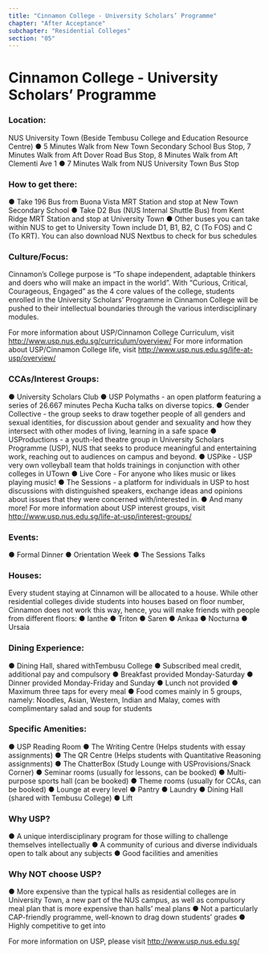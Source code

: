 ```yaml
---
title: "Cinnamon College - University Scholars’ Programme"
chapter: "After Acceptance"
subchapter: "Residential Colleges"
section: "05"
---
```


# Cinnamon College - University Scholars’ Programme

### Location:

NUS University Town (Beside Tembusu College and Education Resource Centre)
● 5 Minutes Walk from New Town Secondary School Bus Stop, 7 Minutes Walk from Aft Dover Road Bus Stop, 8 Minutes Walk from Aft Clementi Ave 1
● 7 Minutes Walk from NUS University Town Bus Stop

### How to get there:

● Take 196 Bus from Buona Vista MRT Station and stop at New Town Secondary School
● Take D2 Bus (NUS Internal Shuttle Bus) from Kent Ridge MRT Station and stop at University Town
● Other buses you can take within NUS to get to University Town include D1, B1, B2, C (To FOS) and C (To KRT). You can also download NUS Nextbus to check for bus schedules

### Culture/Focus:

Cinnamon’s College purpose is “To shape independent, adaptable thinkers and doers who will make an impact in the world”. With “Curious, Critical, Courageous, Engaged” as the 4 core values of the college, students enrolled in the University Scholars’ Programme in Cinnamon College will be pushed to their intellectual boundaries through the various interdisciplinary modules.

For more information about USP/Cinnamon College Curriculum, visit http://www.usp.nus.edu.sg/curriculum/overview/
For more information about USP/Cinnamon College life, visit http://www.usp.nus.edu.sg/life-at-usp/overview/

### CCAs/Interest Groups:

● University Scholars Club
● USP Polymaths - an open platform featuring a series of 26.667 minutes Pecha Kucha talks on diverse topics.
● Gender Collective - the group seeks to draw together people of all genders and sexual identities, for discussion about gender and sexuality and how they intersect with other modes of living, learning in a safe space
● USProductions - a youth-led theatre group in University Scholars Programme (USP), NUS that seeks to produce meaningful and entertaining work, reaching out to audiences on campus and beyond.
● USPike - USP very own volleyball team that holds trainings in conjunction with other colleges in UTown
● Live Core - For anyone who likes music or likes playing music!
● The Sessions - a platform for individuals in USP to host discussions with distinguished speakers, exchange ideas and opinions about issues that they were concerned with/interested in.
● And many more!
For more information about USP interest groups, visit http://www.usp.nus.edu.sg/life-at-usp/interest-groups/

### Events:

● Formal Dinner
● Orientation Week
● The Sessions Talks

### Houses:

Every student staying at Cinnamon will be allocated to a house. While other residential colleges divide students into houses based on floor number, Cinnamon does not work this way, hence, you will make friends with people from different floors:
● Ianthe
● Triton
● Saren
● Ankaa
● Nocturna
● Ursaia

### Dining Experience:

● Dining Hall, shared withTembusu College
● Subscribed meal credit, additional pay and compulsory
● Breakfast provided Monday-Saturday
● Dinner provided Monday-Friday and Sunday
● Lunch not provided
● Maximum three taps for every meal
● Food comes mainly in 5 groups, namely: Noodles, Asian, Western, Indian and Malay, comes with complimentary salad and soup for students

### Specific Amenities:

● USP Reading Room
● The Writing Centre (Helps students with essay assignments)
● The QR Centre (Helps students with Quantitative Reasoning assignments)
● The ChatterBox (Study Lounge with USProvisions/Snack Corner)
● Seminar rooms (usually for lessons, can be booked)
● Multi-purpose sports hall (can be booked)
● Theme rooms (usually for CCAs, can be booked)
● Lounge at every level
● Pantry
● Laundry
● Dining Hall (shared with Tembusu College)
● Lift

### Why USP?

● A unique interdisciplinary program for those willing to challenge themselves intellectually
● A community of curious and diverse individuals open to talk about any subjects
● Good facilities and amenities

### Why NOT choose USP?

● More expensive than the typical halls as residential colleges are in University Town, a new part of the NUS campus, as well as compulsory meal plan that is more expensive than halls’ meal plans
● Not a particularly CAP-friendly programme, well-known to drag down students’ grades
● Highly competitive to get into

For more information on USP, please visit http://www.usp.nus.edu.sg/

